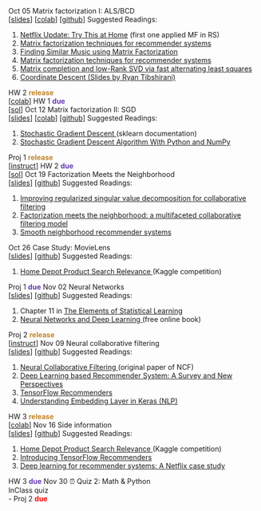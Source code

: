 

<tr>
    <td>Oct 05</td>
    <td>Matrix factorization I: ALS/BCD
      <br>
      [<a href="../_pages/STAT3009/Lec-MF/S.pdf">slides</a>]
      [<a href="https://colab.research.google.com/drive/1PJ8lTWvS2xPA3Cske38fqvsrruxR2gCU?usp=sharing">colab</a>]
      [<a href="https://github.com/statmlben/CUHK-STAT3009/blob/main/nb_mf.ipynb">github</a>]
    </td>
    <td>
      Suggested Readings:
      <ol>
        <li><a href="https://sifter.org/simon/journal/20061211.html">Netflix Update: Try This at Home</a> (first one applied MF in RS)</li>
        <li><a href="https://ieeexplore.ieee.org/stamp/stamp.jsp?arnumber=5197422">Matrix factorization techniques for recommender systems</a></li>
        <li><a href="https://www.benfrederickson.com/matrix-factorization/">Finding Similar Music using Matrix Factorization</a></li>
        <li><a href="https://ieeexplore.ieee.org/stamp/stamp.jsp?arnumber=5197422">Matrix factorization techniques for recommender systems</a></li>
        <li><a href="https://jmlr.org/papers/volume16/hastie15a/hastie15a.pdf">Matrix completion and low-Rank SVD via fast alternating least squares</a></li>
        <li><a href="https://www.stat.cmu.edu/~ryantibs/convexopt-S15/lectures/22-coord-desc.pdf">Coordinate Descent (Slides by Ryan Tibshirani)</a></li>
     </ol>
    </td>
    <td>
    HW 2 <b><font color="#c0842b">release</font></b>
    <br>
    [<a href="https://colab.research.google.com/drive/1SSsHWlJsia1CmnYl_PBMVBsvQbV_fnzf?usp=sharing">colab</a>]
    </td>
    <td>
    HW 1 <b><font color="#673ab7">due</font></b>
    <br>
    [<a href="https://colab.research.google.com/drive/1N_TkhFG1q2TF96uz_ul9LTuijwnvGr5s?usp=sharing">sol</a>]
    </td>
</tr>

<tr>
    <td>Oct 12</td>
    <td>Matrix factorization II: SGD
      <br>
      [<a href="../_pages/STAT3009/Lec-SGD/S.pdf">slides</a>]
      [<a href="https://colab.research.google.com/drive/19psY2pGjdjO2y0O1K9Eu28KdlfeuzVTO?usp=sharing">colab</a>]
      [<a href="https://github.com/statmlben/CUHK-STAT3009/blob/main/nb_SGD.ipynb">github</a>]
    </td>
    <td>
      Suggested Readings:
      <ol>
        <li><a href="https://scikit-learn.org/stable/modules/sgd.html">Stochastic Gradient Descent </a>(sklearn documentation)</li>
        <li><a href="https://realpython.com/gradient-descent-algorithm-python/">Stochastic Gradient Descent Algorithm With Python and NumPy </a></li>
      </ol></td>
    <td>
    Proj 1 <b><font color="#c0842b">release</font></b>
    <br>
    [<a href="../_pages/STAT3009/proj1/instruct/instruct.pdf">instruct</a>]
    </td>
    <td>
    HW 2 <b><font color="#673ab7">due</font></b>
    <br>
    [<a href="https://colab.research.google.com/drive/16um3OeVXPB4sDhwfJbCI3S6tbBVqdVUC?usp=sharing">sol</a>]
    </td>
</tr>


<tr>
    <td>Oct 19</td>
    <td>Factorization Meets the Neighborhood
      <br>
      [<a href="../_pages/STAT3009/Lec-MF+KNN/S.pdf">slides</a>]
      [<a href="https://github.com/statmlben/CUHK-STAT3009/blob/main/nb_mfpp.ipynb">github</a>]
    </td>
    <td>
      Suggested Readings:
      <ol>
        <li><a href="https://www.cs.uic.edu/~liub/KDD-cup-2007/proceedings/Regular-Paterek.pdf">Improving regularized singular value decomposition for collaborative filtering </a></li>
        <li><a href="https://dl.acm.org/doi/abs/10.1145/1401890.1401944">Factorization meets the neighborhood: a multifaceted collaborative filtering model </a></li>
        <li><a href="https://www.jmlr.org/papers/v20/17-629.html">Smooth neighborhood recommender systems </a></li>
      </ol></td>
    <td></td>
    <td></td>
</tr>

<tr>
    <td>Oct 26</td>
    <td>Case Study: MovieLens
      <br>
      [<a href="../_pages/STAT3009/Lec-EDA/S.pdf">slides</a>]
      [<a href="https://github.com/statmlben/CUHK-STAT3009/blob/main/nb_EDA.ipynb">github</a>]
    </td>
    <td>
      Suggested Readings:
      <ol>
        <li><a href="https://www.kaggle.com/competitions/home-depot-product-search-relevance">Home Depot Product Search Relevance </a>(Kaggle competition)</li></ol></td>
    <td>
    </td>
    <td>
    Proj 1 <b><font color="#673ab7">due</font></b>
    </td>
</tr>

<tr>
    <td>Nov 02</td>
    <td>Neural Networks
      <br>
      [<a href="../_pages/STAT3009/Lec-NN/S.pdf">slides</a>]
      [<a href="https://github.com/statmlben/CUHK-STAT3009/blob/main/nb_nn.ipynb">github</a>]
    </td>
    <td>
      Suggested Readings:
      <ol>
        <li>Chapter 11 in <a href="https://hastie.su.domains/Papers/ESLII.pdf">The Elements of Statistical Learning</a></li>
        <li><a href="http://neuralnetworksanddeeplearning.com/index.html">Neural Networks and Deep Learning </a>(free online book)</li>
      </ol>
    </td>
    <td>
    Proj 2 <b><font color="#c0842b">release</font></b>
    <br>
    [<a href="../_pages/STAT3009/proj2/instruct/instruct.pdf">instruct</a>]
    </td>
    <td></td>
    <td></td>
</tr>

<tr>
    <td>Nov 09</td>
    <td>Neural collaborative filtering
      <br>
      [<a href="../_pages/STAT3009/Lec-ncf/S.pdf">slides</a>]
      [<a href="https://github.com/statmlben/CUHK-STAT3009/blob/main/nb_ncf.ipynb">github</a>]
    </td>
    <td>
      Suggested Readings:
      <ol>
        <li><a href="https://arxiv.org/abs/1708.05031">Neural Collaborative Filtering </a>(original paper of NCF)</li>
        <li><a href="https://arxiv.org/pdf/1707.07435.pdf">Deep Learning based Recommender System: A Survey and New Perspectives </a></li>
        <li><a href="https://www.tensorflow.org/recommenders">TensorFlow Recommenders</a></li>
        <li><a href="https://medium.com/analytics-vidhya/understanding-embedding-layer-in-keras-bbe3ff1327ce">Understanding Embedding Layer in Keras (NLP) </a></li>
      </ol>
    </td>
    <td>
    HW 3 <b><font color="#c0842b">release</font></b>
    <br>
    [<a href="https://colab.research.google.com/drive/12ImcXQ8KY4G6hAa5Kq9UyLiWAZ2nVQc7?usp=sharing">colab</a>]
    </td>
    <td></td>
</tr>

<tr>
    <td>Nov 16</td>
    <td>Side information
      <br>
      [<a href="../_pages/STAT3009/Lec-side/S.pdf">slides</a>]
      [<a href="https://github.com/statmlben/CUHK-STAT3009/blob/main/nb_side.ipynb">github</a>]
    </td>
    <td>
      Suggested Readings:
      <ol>
        <li><a href="https://www.kaggle.com/competitions/home-depot-product-search-relevance">Home Depot Product Search Relevance </a>(Kaggle competition)</li>
        <li><a href="https://blog.tensorflow.org/2020/09/introducing-tensorflow-recommenders.html"> Introducing TensorFlow Recommenders </a></li>
        <li><a href="https://research.netflix.com/publication/%20Deep%20Learning%20for%20Recommender%20Systems%3A%20A%20Netflix%20Case%20Study"> Deep learning for recommender systems: A Netflix case study </a></li>
      </ol>
    </td>
    <td></td>
    <td>
    HW 3 <b><font color="#673ab7">due</font></b>
    </td>
</tr>


  <tr class="warning">
    <td>Nov 30</td>
    <td> ⏰ Quiz 2: Math & Python
      <br>
      <!-- [<a href="readings/python_tutorial.ipynb">kaggle competition</a>] -->
    </td>
    <td>
      <i class="fa fa-clock-o"></i> InClass quiz<br>
    </td>
    <td></td>
    <td></td>
  </tr>

  <tr class="warning">
    <td>-</td>
    <td></td>
    <td></td>
    <td></td>
    <td>
      Proj 2 <b><font color="red">due</font></b>
      <!-- [<a href="project/project-report-instructions-2022.pdf">instructions</a>] -->
    </td>
  </tr>
<html>